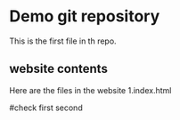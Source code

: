 # Demo git repository
This is the first file in th repo.

## website contents
Here are the files in the website
1.index.html

#check
first
second